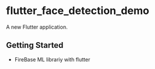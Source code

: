 # flutter_face_detection_demo

A new Flutter application.

## Getting Started

- FireBase ML librariy with flutter
